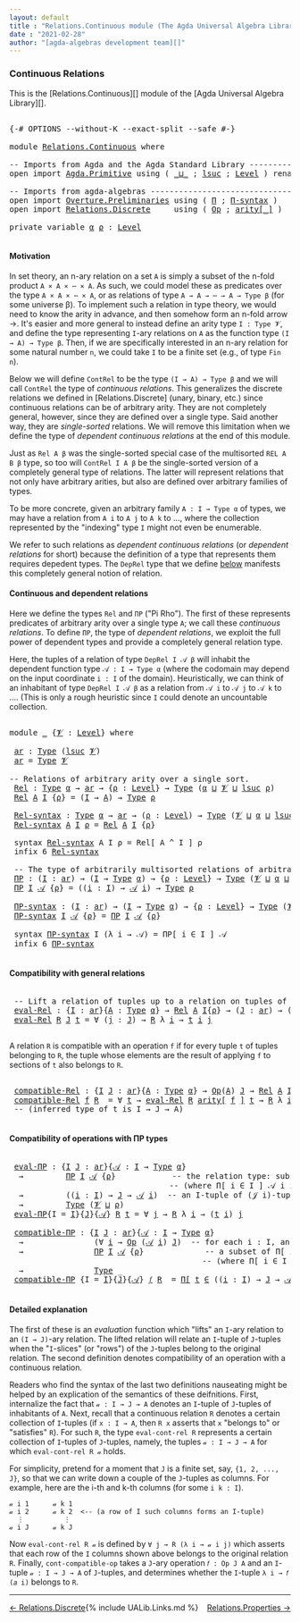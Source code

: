 ```yaml
---
layout: default
title : "Relations.Continuous module (The Agda Universal Algebra Library)"
date : "2021-02-28"
author: "[agda-algebras development team][]"
---
```


### <a id="continuous-relations">Continuous Relations</a>

This is the [Relations.Continuous][] module of the [Agda Universal Algebra Library][].

<pre class="Agda">

<a id="327" class="Symbol">{-#</a> <a id="331" class="Keyword">OPTIONS</a> <a id="339" class="Pragma">--without-K</a> <a id="351" class="Pragma">--exact-split</a> <a id="365" class="Pragma">--safe</a> <a id="372" class="Symbol">#-}</a>

<a id="377" class="Keyword">module</a> <a id="384" href="Relations.Continuous.html" class="Module">Relations.Continuous</a> <a id="405" class="Keyword">where</a>

<a id="412" class="Comment">-- Imports from Agda and the Agda Standard Library -------------------------------</a>
<a id="495" class="Keyword">open</a> <a id="500" class="Keyword">import</a> <a id="507" href="Agda.Primitive.html" class="Module">Agda.Primitive</a> <a id="522" class="Keyword">using</a> <a id="528" class="Symbol">(</a> <a id="530" href="Agda.Primitive.html#810" class="Primitive Operator">_⊔_</a> <a id="534" class="Symbol">;</a> <a id="536" href="Agda.Primitive.html#780" class="Primitive">lsuc</a> <a id="541" class="Symbol">;</a> <a id="543" href="Agda.Primitive.html#597" class="Postulate">Level</a> <a id="549" class="Symbol">)</a> <a id="551" class="Keyword">renaming</a> <a id="560" class="Symbol">(</a> <a id="562" href="Agda.Primitive.html#326" class="Primitive">Set</a> <a id="566" class="Symbol">to</a> <a id="569" class="Primitive">Type</a> <a id="574" class="Symbol">)</a>

<a id="577" class="Comment">-- Imports from agda-algebras ----------------------------------------------------</a>
<a id="660" class="Keyword">open</a> <a id="665" class="Keyword">import</a> <a id="672" href="Overture.Preliminaries.html" class="Module">Overture.Preliminaries</a> <a id="695" class="Keyword">using</a> <a id="701" class="Symbol">(</a> <a id="703" href="Overture.Preliminaries.html#6099" class="Function">Π</a> <a id="705" class="Symbol">;</a> <a id="707" href="Overture.Preliminaries.html#6179" class="Function">Π-syntax</a> <a id="716" class="Symbol">)</a>
<a id="718" class="Keyword">open</a> <a id="723" class="Keyword">import</a> <a id="730" href="Relations.Discrete.html" class="Module">Relations.Discrete</a>     <a id="753" class="Keyword">using</a> <a id="759" class="Symbol">(</a> <a id="761" href="Relations.Discrete.html#6084" class="Function">Op</a> <a id="764" class="Symbol">;</a> <a id="766" href="Relations.Discrete.html#6273" class="Function Operator">arity[_]</a> <a id="775" class="Symbol">)</a>

<a id="778" class="Keyword">private</a> <a id="786" class="Keyword">variable</a> <a id="795" href="Relations.Continuous.html#795" class="Generalizable">α</a> <a id="797" href="Relations.Continuous.html#797" class="Generalizable">ρ</a> <a id="799" class="Symbol">:</a> <a id="801" href="Agda.Primitive.html#597" class="Postulate">Level</a>

</pre>

#### <a id="motivation">Motivation</a>

In set theory, an n-ary relation on a set `A` is simply a subset of the n-fold product `A × A × ⋯ × A`.  As such, we could model these as predicates over the type `A × A × ⋯ × A`, or as relations of type `A → A → ⋯ → A → Type β` (for some universe β).  To implement such a relation in type theory, we would need to know the arity in advance, and then somehow form an n-fold arrow →.  It's easier and more general to instead define an arity type `I : Type 𝓥`, and define the type representing `I`-ary relations on `A` as the function type `(I → A) → Type β`.  Then, if we are specifically interested in an n-ary relation for some natural number `n`, we could take `I` to be a finite set (e.g., of type `Fin n`).

Below we will define `ContRel` to be the type `(I → A) → Type β` and we will call `ContRel` the type of *continuous relations*.  This generalizes the discrete relations we defined in [Relations.Discrete] (unary, binary, etc.) since continuous relations can be of arbitrary arity.  They are not completely general, however, since they are defined over a single type. Said another way, they are *single-sorted* relations. We will remove this limitation when we define the type of *dependent continuous relations* at the end of this module.

Just as `Rel A β` was the single-sorted special case of the multisorted `REL A B β` type, so too will `ContRel I A β` be the single-sorted version of a completely general type of relations. The latter will represent relations that not only have arbitrary arities, but also are defined over arbitrary families of types.

To be more concrete, given an arbitrary family `A : I → Type α` of types, we may have a relation from `A i` to `A j` to `A k` to …, where the collection represented by the "indexing" type `I` might not even be enumerable.

We refer to such relations as *dependent continuous relations* (or *dependent relations* for short) because the definition of a type that represents them requires depedent types.  The `DepRel` type that we define [below](Relations.Continuous.html#dependent-relations) manifests this completely general notion of relation.



#### <a id="continuous-and-dependent-relations">Continuous and dependent relations</a>

Here we define the types `Rel` and `ΠΡ` ("Pi Rho"). The first of these represents predicates of arbitrary arity over a single type `A`; we call these *continuous relations*.
To define `ΠΡ`, the type of *dependent relations*, we exploit the full power of dependent types and provide a completely general relation type.

Here, the tuples of a relation of type `DepRel I 𝒜 β` will inhabit the dependent function type `𝒜 : I → Type α` (where the codomain may depend on the input coordinate `i : I` of the domain). Heuristically, we can think of an inhabitant of type `DepRel I 𝒜 β` as a relation from `𝒜 i` to `𝒜 j` to `𝒜 k` to …. (This is only a rough heuristic since `I` could denote an uncountable collection.


<pre class="Agda">

<a id="3792" class="Keyword">module</a> <a id="3799" href="Relations.Continuous.html#3799" class="Module">_</a> <a id="3801" class="Symbol">{</a><a id="3802" href="Relations.Continuous.html#3802" class="Bound">𝓥</a> <a id="3804" class="Symbol">:</a> <a id="3806" href="Agda.Primitive.html#597" class="Postulate">Level</a><a id="3811" class="Symbol">}</a> <a id="3813" class="Keyword">where</a>

 <a id="3821" href="Relations.Continuous.html#3821" class="Function">ar</a> <a id="3824" class="Symbol">:</a> <a id="3826" href="Relations.Continuous.html#569" class="Primitive">Type</a> <a id="3831" class="Symbol">(</a><a id="3832" href="Agda.Primitive.html#780" class="Primitive">lsuc</a> <a id="3837" href="Relations.Continuous.html#3802" class="Bound">𝓥</a><a id="3838" class="Symbol">)</a>
 <a id="3841" href="Relations.Continuous.html#3821" class="Function">ar</a> <a id="3844" class="Symbol">=</a> <a id="3846" href="Relations.Continuous.html#569" class="Primitive">Type</a> <a id="3851" href="Relations.Continuous.html#3802" class="Bound">𝓥</a>

<a id="3854" class="Comment">-- Relations of arbitrary arity over a single sort.</a>
 <a id="3907" href="Relations.Continuous.html#3907" class="Function">Rel</a> <a id="3911" class="Symbol">:</a> <a id="3913" href="Relations.Continuous.html#569" class="Primitive">Type</a> <a id="3918" href="Relations.Continuous.html#795" class="Generalizable">α</a> <a id="3920" class="Symbol">→</a> <a id="3922" href="Relations.Continuous.html#3821" class="Function">ar</a> <a id="3925" class="Symbol">→</a> <a id="3927" class="Symbol">{</a><a id="3928" href="Relations.Continuous.html#3928" class="Bound">ρ</a> <a id="3930" class="Symbol">:</a> <a id="3932" href="Agda.Primitive.html#597" class="Postulate">Level</a><a id="3937" class="Symbol">}</a> <a id="3939" class="Symbol">→</a> <a id="3941" href="Relations.Continuous.html#569" class="Primitive">Type</a> <a id="3946" class="Symbol">(</a><a id="3947" href="Relations.Continuous.html#795" class="Generalizable">α</a> <a id="3949" href="Agda.Primitive.html#810" class="Primitive Operator">⊔</a> <a id="3951" href="Relations.Continuous.html#3802" class="Bound">𝓥</a> <a id="3953" href="Agda.Primitive.html#810" class="Primitive Operator">⊔</a> <a id="3955" href="Agda.Primitive.html#780" class="Primitive">lsuc</a> <a id="3960" href="Relations.Continuous.html#3928" class="Bound">ρ</a><a id="3961" class="Symbol">)</a>
 <a id="3964" href="Relations.Continuous.html#3907" class="Function">Rel</a> <a id="3968" href="Relations.Continuous.html#3968" class="Bound">A</a> <a id="3970" href="Relations.Continuous.html#3970" class="Bound">I</a> <a id="3972" class="Symbol">{</a><a id="3973" href="Relations.Continuous.html#3973" class="Bound">ρ</a><a id="3974" class="Symbol">}</a> <a id="3976" class="Symbol">=</a> <a id="3978" class="Symbol">(</a><a id="3979" href="Relations.Continuous.html#3970" class="Bound">I</a> <a id="3981" class="Symbol">→</a> <a id="3983" href="Relations.Continuous.html#3968" class="Bound">A</a><a id="3984" class="Symbol">)</a> <a id="3986" class="Symbol">→</a> <a id="3988" href="Relations.Continuous.html#569" class="Primitive">Type</a> <a id="3993" href="Relations.Continuous.html#3973" class="Bound">ρ</a>

 <a id="3997" href="Relations.Continuous.html#3997" class="Function">Rel-syntax</a> <a id="4008" class="Symbol">:</a> <a id="4010" href="Relations.Continuous.html#569" class="Primitive">Type</a> <a id="4015" href="Relations.Continuous.html#795" class="Generalizable">α</a> <a id="4017" class="Symbol">→</a> <a id="4019" href="Relations.Continuous.html#3821" class="Function">ar</a> <a id="4022" class="Symbol">→</a> <a id="4024" class="Symbol">(</a><a id="4025" href="Relations.Continuous.html#4025" class="Bound">ρ</a> <a id="4027" class="Symbol">:</a> <a id="4029" href="Agda.Primitive.html#597" class="Postulate">Level</a><a id="4034" class="Symbol">)</a> <a id="4036" class="Symbol">→</a> <a id="4038" href="Relations.Continuous.html#569" class="Primitive">Type</a> <a id="4043" class="Symbol">(</a><a id="4044" href="Relations.Continuous.html#3802" class="Bound">𝓥</a> <a id="4046" href="Agda.Primitive.html#810" class="Primitive Operator">⊔</a> <a id="4048" href="Relations.Continuous.html#795" class="Generalizable">α</a> <a id="4050" href="Agda.Primitive.html#810" class="Primitive Operator">⊔</a> <a id="4052" href="Agda.Primitive.html#780" class="Primitive">lsuc</a> <a id="4057" href="Relations.Continuous.html#4025" class="Bound">ρ</a><a id="4058" class="Symbol">)</a>
 <a id="4061" href="Relations.Continuous.html#3997" class="Function">Rel-syntax</a> <a id="4072" href="Relations.Continuous.html#4072" class="Bound">A</a> <a id="4074" href="Relations.Continuous.html#4074" class="Bound">I</a> <a id="4076" href="Relations.Continuous.html#4076" class="Bound">ρ</a> <a id="4078" class="Symbol">=</a> <a id="4080" href="Relations.Continuous.html#3907" class="Function">Rel</a> <a id="4084" href="Relations.Continuous.html#4072" class="Bound">A</a> <a id="4086" href="Relations.Continuous.html#4074" class="Bound">I</a> <a id="4088" class="Symbol">{</a><a id="4089" href="Relations.Continuous.html#4076" class="Bound">ρ</a><a id="4090" class="Symbol">}</a>

 <a id="4094" class="Keyword">syntax</a> <a id="4101" href="Relations.Continuous.html#3997" class="Function">Rel-syntax</a> <a id="4112" class="Bound">A</a> <a id="4114" class="Bound">I</a> <a id="4116" class="Bound">ρ</a> <a id="4118" class="Symbol">=</a> <a id="4120" class="Function">Rel[</a> <a id="4125" class="Bound">A</a> <a id="4127" class="Function">^</a> <a id="4129" class="Bound">I</a> <a id="4131" class="Function">]</a> <a id="4133" class="Bound">ρ</a>
 <a id="4136" class="Keyword">infix</a> <a id="4142" class="Number">6</a> <a id="4144" href="Relations.Continuous.html#3997" class="Function">Rel-syntax</a>

 <a id="4157" class="Comment">-- The type of arbitrarily multisorted relations of arbitrary arity</a>
 <a id="4226" href="Relations.Continuous.html#4226" class="Function">ΠΡ</a> <a id="4229" class="Symbol">:</a> <a id="4231" class="Symbol">(</a><a id="4232" href="Relations.Continuous.html#4232" class="Bound">I</a> <a id="4234" class="Symbol">:</a> <a id="4236" href="Relations.Continuous.html#3821" class="Function">ar</a><a id="4238" class="Symbol">)</a> <a id="4240" class="Symbol">→</a> <a id="4242" class="Symbol">(</a><a id="4243" href="Relations.Continuous.html#4232" class="Bound">I</a> <a id="4245" class="Symbol">→</a> <a id="4247" href="Relations.Continuous.html#569" class="Primitive">Type</a> <a id="4252" href="Relations.Continuous.html#795" class="Generalizable">α</a><a id="4253" class="Symbol">)</a> <a id="4255" class="Symbol">→</a> <a id="4257" class="Symbol">{</a><a id="4258" href="Relations.Continuous.html#4258" class="Bound">ρ</a> <a id="4260" class="Symbol">:</a> <a id="4262" href="Agda.Primitive.html#597" class="Postulate">Level</a><a id="4267" class="Symbol">}</a> <a id="4269" class="Symbol">→</a> <a id="4271" href="Relations.Continuous.html#569" class="Primitive">Type</a> <a id="4276" class="Symbol">(</a><a id="4277" href="Relations.Continuous.html#3802" class="Bound">𝓥</a> <a id="4279" href="Agda.Primitive.html#810" class="Primitive Operator">⊔</a> <a id="4281" href="Relations.Continuous.html#795" class="Generalizable">α</a> <a id="4283" href="Agda.Primitive.html#810" class="Primitive Operator">⊔</a> <a id="4285" href="Agda.Primitive.html#780" class="Primitive">lsuc</a> <a id="4290" href="Relations.Continuous.html#4258" class="Bound">ρ</a><a id="4291" class="Symbol">)</a>
 <a id="4294" href="Relations.Continuous.html#4226" class="Function">ΠΡ</a> <a id="4297" href="Relations.Continuous.html#4297" class="Bound">I</a> <a id="4299" href="Relations.Continuous.html#4299" class="Bound">𝒜</a> <a id="4301" class="Symbol">{</a><a id="4302" href="Relations.Continuous.html#4302" class="Bound">ρ</a><a id="4303" class="Symbol">}</a> <a id="4305" class="Symbol">=</a> <a id="4307" class="Symbol">((</a><a id="4309" href="Relations.Continuous.html#4309" class="Bound">i</a> <a id="4311" class="Symbol">:</a> <a id="4313" href="Relations.Continuous.html#4297" class="Bound">I</a><a id="4314" class="Symbol">)</a> <a id="4316" class="Symbol">→</a> <a id="4318" href="Relations.Continuous.html#4299" class="Bound">𝒜</a> <a id="4320" href="Relations.Continuous.html#4309" class="Bound">i</a><a id="4321" class="Symbol">)</a> <a id="4323" class="Symbol">→</a> <a id="4325" href="Relations.Continuous.html#569" class="Primitive">Type</a> <a id="4330" href="Relations.Continuous.html#4302" class="Bound">ρ</a>

 <a id="4334" href="Relations.Continuous.html#4334" class="Function">ΠΡ-syntax</a> <a id="4344" class="Symbol">:</a> <a id="4346" class="Symbol">(</a><a id="4347" href="Relations.Continuous.html#4347" class="Bound">I</a> <a id="4349" class="Symbol">:</a> <a id="4351" href="Relations.Continuous.html#3821" class="Function">ar</a><a id="4353" class="Symbol">)</a> <a id="4355" class="Symbol">→</a> <a id="4357" class="Symbol">(</a><a id="4358" href="Relations.Continuous.html#4347" class="Bound">I</a> <a id="4360" class="Symbol">→</a> <a id="4362" href="Relations.Continuous.html#569" class="Primitive">Type</a> <a id="4367" href="Relations.Continuous.html#795" class="Generalizable">α</a><a id="4368" class="Symbol">)</a> <a id="4370" class="Symbol">→</a> <a id="4372" class="Symbol">{</a><a id="4373" href="Relations.Continuous.html#4373" class="Bound">ρ</a> <a id="4375" class="Symbol">:</a> <a id="4377" href="Agda.Primitive.html#597" class="Postulate">Level</a><a id="4382" class="Symbol">}</a> <a id="4384" class="Symbol">→</a> <a id="4386" href="Relations.Continuous.html#569" class="Primitive">Type</a> <a id="4391" class="Symbol">(</a><a id="4392" href="Relations.Continuous.html#3802" class="Bound">𝓥</a> <a id="4394" href="Agda.Primitive.html#810" class="Primitive Operator">⊔</a> <a id="4396" href="Relations.Continuous.html#795" class="Generalizable">α</a> <a id="4398" href="Agda.Primitive.html#810" class="Primitive Operator">⊔</a> <a id="4400" href="Agda.Primitive.html#780" class="Primitive">lsuc</a> <a id="4405" href="Relations.Continuous.html#4373" class="Bound">ρ</a><a id="4406" class="Symbol">)</a>
 <a id="4409" href="Relations.Continuous.html#4334" class="Function">ΠΡ-syntax</a> <a id="4419" href="Relations.Continuous.html#4419" class="Bound">I</a> <a id="4421" href="Relations.Continuous.html#4421" class="Bound">𝒜</a> <a id="4423" class="Symbol">{</a><a id="4424" href="Relations.Continuous.html#4424" class="Bound">ρ</a><a id="4425" class="Symbol">}</a> <a id="4427" class="Symbol">=</a> <a id="4429" href="Relations.Continuous.html#4226" class="Function">ΠΡ</a> <a id="4432" href="Relations.Continuous.html#4419" class="Bound">I</a> <a id="4434" href="Relations.Continuous.html#4421" class="Bound">𝒜</a> <a id="4436" class="Symbol">{</a><a id="4437" href="Relations.Continuous.html#4424" class="Bound">ρ</a><a id="4438" class="Symbol">}</a>

 <a id="4442" class="Keyword">syntax</a> <a id="4449" href="Relations.Continuous.html#4334" class="Function">ΠΡ-syntax</a> <a id="4459" class="Bound">I</a> <a id="4461" class="Symbol">(λ</a> <a id="4464" class="Bound">i</a> <a id="4466" class="Symbol">→</a> <a id="4468" class="Bound">𝒜</a><a id="4469" class="Symbol">)</a> <a id="4471" class="Symbol">=</a> <a id="4473" class="Function">ΠΡ[</a> <a id="4477" class="Bound">i</a> <a id="4479" class="Function">∈</a> <a id="4481" class="Bound">I</a> <a id="4483" class="Function">]</a> <a id="4485" class="Bound">𝒜</a>
 <a id="4488" class="Keyword">infix</a> <a id="4494" class="Number">6</a> <a id="4496" href="Relations.Continuous.html#4334" class="Function">ΠΡ-syntax</a>

</pre>

#### <a id="compatibility-with-general-relations">Compatibility with general relations</a>

<pre class="Agda">

 <a id="4626" class="Comment">-- Lift a relation of tuples up to a relation on tuples of tuples.</a>
 <a id="4694" href="Relations.Continuous.html#4694" class="Function">eval-Rel</a> <a id="4703" class="Symbol">:</a> <a id="4705" class="Symbol">{</a><a id="4706" href="Relations.Continuous.html#4706" class="Bound">I</a> <a id="4708" class="Symbol">:</a> <a id="4710" href="Relations.Continuous.html#3821" class="Function">ar</a><a id="4712" class="Symbol">}{</a><a id="4714" href="Relations.Continuous.html#4714" class="Bound">A</a> <a id="4716" class="Symbol">:</a> <a id="4718" href="Relations.Continuous.html#569" class="Primitive">Type</a> <a id="4723" href="Relations.Continuous.html#795" class="Generalizable">α</a><a id="4724" class="Symbol">}</a> <a id="4726" class="Symbol">→</a> <a id="4728" href="Relations.Continuous.html#3907" class="Function">Rel</a> <a id="4732" href="Relations.Continuous.html#4714" class="Bound">A</a> <a id="4734" href="Relations.Continuous.html#4706" class="Bound">I</a><a id="4735" class="Symbol">{</a><a id="4736" href="Relations.Continuous.html#797" class="Generalizable">ρ</a><a id="4737" class="Symbol">}</a> <a id="4739" class="Symbol">→</a> <a id="4741" class="Symbol">(</a><a id="4742" href="Relations.Continuous.html#4742" class="Bound">J</a> <a id="4744" class="Symbol">:</a> <a id="4746" href="Relations.Continuous.html#3821" class="Function">ar</a><a id="4748" class="Symbol">)</a> <a id="4750" class="Symbol">→</a> <a id="4752" class="Symbol">(</a><a id="4753" href="Relations.Continuous.html#4706" class="Bound">I</a> <a id="4755" class="Symbol">→</a> <a id="4757" href="Relations.Continuous.html#4742" class="Bound">J</a> <a id="4759" class="Symbol">→</a> <a id="4761" href="Relations.Continuous.html#4714" class="Bound">A</a><a id="4762" class="Symbol">)</a> <a id="4764" class="Symbol">→</a> <a id="4766" href="Relations.Continuous.html#569" class="Primitive">Type</a> <a id="4771" class="Symbol">(</a><a id="4772" href="Relations.Continuous.html#3802" class="Bound">𝓥</a> <a id="4774" href="Agda.Primitive.html#810" class="Primitive Operator">⊔</a> <a id="4776" href="Relations.Continuous.html#797" class="Generalizable">ρ</a><a id="4777" class="Symbol">)</a>
 <a id="4780" href="Relations.Continuous.html#4694" class="Function">eval-Rel</a> <a id="4789" href="Relations.Continuous.html#4789" class="Bound">R</a> <a id="4791" href="Relations.Continuous.html#4791" class="Bound">J</a> <a id="4793" href="Relations.Continuous.html#4793" class="Bound">t</a> <a id="4795" class="Symbol">=</a> <a id="4797" class="Symbol">∀</a> <a id="4799" class="Symbol">(</a><a id="4800" href="Relations.Continuous.html#4800" class="Bound">j</a> <a id="4802" class="Symbol">:</a> <a id="4804" href="Relations.Continuous.html#4791" class="Bound">J</a><a id="4805" class="Symbol">)</a> <a id="4807" class="Symbol">→</a> <a id="4809" href="Relations.Continuous.html#4789" class="Bound">R</a> <a id="4811" class="Symbol">λ</a> <a id="4813" href="Relations.Continuous.html#4813" class="Bound">i</a> <a id="4815" class="Symbol">→</a> <a id="4817" href="Relations.Continuous.html#4793" class="Bound">t</a> <a id="4819" href="Relations.Continuous.html#4813" class="Bound">i</a> <a id="4821" href="Relations.Continuous.html#4800" class="Bound">j</a>

</pre>

A relation `R` is compatible with an operation `f` if for every tuple `t` of tuples
belonging to `R`, the tuple whose elements are the result of applying `f` to
sections of `t` also belongs to `R`.

<pre class="Agda">

 <a id="5050" href="Relations.Continuous.html#5050" class="Function">compatible-Rel</a> <a id="5065" class="Symbol">:</a> <a id="5067" class="Symbol">{</a><a id="5068" href="Relations.Continuous.html#5068" class="Bound">I</a> <a id="5070" href="Relations.Continuous.html#5070" class="Bound">J</a> <a id="5072" class="Symbol">:</a> <a id="5074" href="Relations.Continuous.html#3821" class="Function">ar</a><a id="5076" class="Symbol">}{</a><a id="5078" href="Relations.Continuous.html#5078" class="Bound">A</a> <a id="5080" class="Symbol">:</a> <a id="5082" href="Relations.Continuous.html#569" class="Primitive">Type</a> <a id="5087" href="Relations.Continuous.html#795" class="Generalizable">α</a><a id="5088" class="Symbol">}</a> <a id="5090" class="Symbol">→</a> <a id="5092" href="Relations.Discrete.html#6084" class="Function">Op</a><a id="5094" class="Symbol">(</a><a id="5095" href="Relations.Continuous.html#5078" class="Bound">A</a><a id="5096" class="Symbol">)</a> <a id="5098" href="Relations.Continuous.html#5070" class="Bound">J</a> <a id="5100" class="Symbol">→</a> <a id="5102" href="Relations.Continuous.html#3907" class="Function">Rel</a> <a id="5106" href="Relations.Continuous.html#5078" class="Bound">A</a> <a id="5108" href="Relations.Continuous.html#5068" class="Bound">I</a><a id="5109" class="Symbol">{</a><a id="5110" href="Relations.Continuous.html#797" class="Generalizable">ρ</a><a id="5111" class="Symbol">}</a> <a id="5113" class="Symbol">→</a> <a id="5115" href="Relations.Continuous.html#569" class="Primitive">Type</a> <a id="5120" class="Symbol">(</a><a id="5121" href="Relations.Continuous.html#3802" class="Bound">𝓥</a> <a id="5123" href="Agda.Primitive.html#810" class="Primitive Operator">⊔</a> <a id="5125" href="Relations.Continuous.html#795" class="Generalizable">α</a> <a id="5127" href="Agda.Primitive.html#810" class="Primitive Operator">⊔</a> <a id="5129" href="Relations.Continuous.html#797" class="Generalizable">ρ</a><a id="5130" class="Symbol">)</a>
 <a id="5133" href="Relations.Continuous.html#5050" class="Function">compatible-Rel</a> <a id="5148" href="Relations.Continuous.html#5148" class="Bound">f</a> <a id="5150" href="Relations.Continuous.html#5150" class="Bound">R</a>  <a id="5153" class="Symbol">=</a> <a id="5155" class="Symbol">∀</a> <a id="5157" href="Relations.Continuous.html#5157" class="Bound">t</a> <a id="5159" class="Symbol">→</a> <a id="5161" href="Relations.Continuous.html#4694" class="Function">eval-Rel</a> <a id="5170" href="Relations.Continuous.html#5150" class="Bound">R</a> <a id="5172" href="Relations.Discrete.html#6273" class="Function Operator">arity[</a> <a id="5179" href="Relations.Continuous.html#5148" class="Bound">f</a> <a id="5181" href="Relations.Discrete.html#6273" class="Function Operator">]</a> <a id="5183" href="Relations.Continuous.html#5157" class="Bound">t</a> <a id="5185" class="Symbol">→</a> <a id="5187" href="Relations.Continuous.html#5150" class="Bound">R</a> <a id="5189" class="Symbol">λ</a> <a id="5191" href="Relations.Continuous.html#5191" class="Bound">i</a> <a id="5193" class="Symbol">→</a> <a id="5195" href="Relations.Continuous.html#5148" class="Bound">f</a> <a id="5197" class="Symbol">(</a><a id="5198" href="Relations.Continuous.html#5157" class="Bound">t</a> <a id="5200" href="Relations.Continuous.html#5191" class="Bound">i</a><a id="5201" class="Symbol">)</a>
 <a id="5204" class="Comment">-- (inferred type of t is I → J → A)</a>

</pre>


#### <a id="compatibility-of-operations-with-pirho-types">Compatibility of operations with ΠΡ types</a>

<pre class="Agda">

 <a id="5375" href="Relations.Continuous.html#5375" class="Function">eval-ΠΡ</a> <a id="5383" class="Symbol">:</a> <a id="5385" class="Symbol">{</a><a id="5386" href="Relations.Continuous.html#5386" class="Bound">I</a> <a id="5388" href="Relations.Continuous.html#5388" class="Bound">J</a> <a id="5390" class="Symbol">:</a> <a id="5392" href="Relations.Continuous.html#3821" class="Function">ar</a><a id="5394" class="Symbol">}{</a><a id="5396" href="Relations.Continuous.html#5396" class="Bound">𝒜</a> <a id="5398" class="Symbol">:</a> <a id="5400" href="Relations.Continuous.html#5386" class="Bound">I</a> <a id="5402" class="Symbol">→</a> <a id="5404" href="Relations.Continuous.html#569" class="Primitive">Type</a> <a id="5409" href="Relations.Continuous.html#795" class="Generalizable">α</a><a id="5410" class="Symbol">}</a>
  <a id="5414" class="Symbol">→</a>         <a id="5424" href="Relations.Continuous.html#4226" class="Function">ΠΡ</a> <a id="5427" href="Relations.Continuous.html#5386" class="Bound">I</a> <a id="5429" href="Relations.Continuous.html#5396" class="Bound">𝒜</a> <a id="5431" class="Symbol">{</a><a id="5432" href="Relations.Continuous.html#797" class="Generalizable">ρ</a><a id="5433" class="Symbol">}</a>            <a id="5446" class="Comment">-- the relation type: subsets of Π[ i ∈ I ] 𝒜 i</a>
                                  <a id="5528" class="Comment">-- (where Π[ i ∈ I ] 𝒜 i is a type of dependent functions or &quot;tuples&quot;)</a>
  <a id="5601" class="Symbol">→</a>         <a id="5611" class="Symbol">((</a><a id="5613" href="Relations.Continuous.html#5613" class="Bound">i</a> <a id="5615" class="Symbol">:</a> <a id="5617" href="Relations.Continuous.html#5386" class="Bound">I</a><a id="5618" class="Symbol">)</a> <a id="5620" class="Symbol">→</a> <a id="5622" href="Relations.Continuous.html#5388" class="Bound">J</a> <a id="5624" class="Symbol">→</a> <a id="5626" href="Relations.Continuous.html#5396" class="Bound">𝒜</a> <a id="5628" href="Relations.Continuous.html#5613" class="Bound">i</a><a id="5629" class="Symbol">)</a>  <a id="5632" class="Comment">-- an I-tuple of (𝒥 i)-tuples</a>
  <a id="5664" class="Symbol">→</a>         <a id="5674" href="Relations.Continuous.html#569" class="Primitive">Type</a> <a id="5679" class="Symbol">(</a><a id="5680" href="Relations.Continuous.html#3802" class="Bound">𝓥</a> <a id="5682" href="Agda.Primitive.html#810" class="Primitive Operator">⊔</a> <a id="5684" href="Relations.Continuous.html#797" class="Generalizable">ρ</a><a id="5685" class="Symbol">)</a>
 <a id="5688" href="Relations.Continuous.html#5375" class="Function">eval-ΠΡ</a><a id="5695" class="Symbol">{</a><a id="5696" class="Argument">I</a> <a id="5698" class="Symbol">=</a> <a id="5700" href="Relations.Continuous.html#5700" class="Bound">I</a><a id="5701" class="Symbol">}{</a><a id="5703" href="Relations.Continuous.html#5703" class="Bound">J</a><a id="5704" class="Symbol">}{</a><a id="5706" href="Relations.Continuous.html#5706" class="Bound">𝒜</a><a id="5707" class="Symbol">}</a> <a id="5709" href="Relations.Continuous.html#5709" class="Bound">R</a> <a id="5711" href="Relations.Continuous.html#5711" class="Bound">t</a> <a id="5713" class="Symbol">=</a> <a id="5715" class="Symbol">∀</a> <a id="5717" href="Relations.Continuous.html#5717" class="Bound">j</a> <a id="5719" class="Symbol">→</a> <a id="5721" href="Relations.Continuous.html#5709" class="Bound">R</a> <a id="5723" class="Symbol">λ</a> <a id="5725" href="Relations.Continuous.html#5725" class="Bound">i</a> <a id="5727" class="Symbol">→</a> <a id="5729" class="Symbol">(</a><a id="5730" href="Relations.Continuous.html#5711" class="Bound">t</a> <a id="5732" href="Relations.Continuous.html#5725" class="Bound">i</a><a id="5733" class="Symbol">)</a> <a id="5735" href="Relations.Continuous.html#5717" class="Bound">j</a>

 <a id="5739" href="Relations.Continuous.html#5739" class="Function">compatible-ΠΡ</a> <a id="5753" class="Symbol">:</a> <a id="5755" class="Symbol">{</a><a id="5756" href="Relations.Continuous.html#5756" class="Bound">I</a> <a id="5758" href="Relations.Continuous.html#5758" class="Bound">J</a> <a id="5760" class="Symbol">:</a> <a id="5762" href="Relations.Continuous.html#3821" class="Function">ar</a><a id="5764" class="Symbol">}{</a><a id="5766" href="Relations.Continuous.html#5766" class="Bound">𝒜</a> <a id="5768" class="Symbol">:</a> <a id="5770" href="Relations.Continuous.html#5756" class="Bound">I</a> <a id="5772" class="Symbol">→</a> <a id="5774" href="Relations.Continuous.html#569" class="Primitive">Type</a> <a id="5779" href="Relations.Continuous.html#795" class="Generalizable">α</a><a id="5780" class="Symbol">}</a>
  <a id="5784" class="Symbol">→</a>               <a id="5800" class="Symbol">(∀</a> <a id="5803" href="Relations.Continuous.html#5803" class="Bound">i</a> <a id="5805" class="Symbol">→</a> <a id="5807" href="Relations.Discrete.html#6084" class="Function">Op</a> <a id="5810" class="Symbol">(</a><a id="5811" href="Relations.Continuous.html#5766" class="Bound">𝒜</a> <a id="5813" href="Relations.Continuous.html#5803" class="Bound">i</a><a id="5814" class="Symbol">)</a> <a id="5816" href="Relations.Continuous.html#5758" class="Bound">J</a><a id="5817" class="Symbol">)</a>  <a id="5820" class="Comment">-- for each i : I, an operation of type  𝒪(𝒜 i){J} = (J → 𝒜 i) → 𝒜 i</a>
  <a id="5891" class="Symbol">→</a>               <a id="5907" href="Relations.Continuous.html#4226" class="Function">ΠΡ</a> <a id="5910" href="Relations.Continuous.html#5756" class="Bound">I</a> <a id="5912" href="Relations.Continuous.html#5766" class="Bound">𝒜</a> <a id="5914" class="Symbol">{</a><a id="5915" href="Relations.Continuous.html#797" class="Generalizable">ρ</a><a id="5916" class="Symbol">}</a>             <a id="5930" class="Comment">-- a subset of Π[ i ∈ I ] 𝒜 i</a>
                                         <a id="6001" class="Comment">-- (where Π[ i ∈ I ] 𝒜 i is a type of dependent functions or &quot;tuples&quot;)</a>
  <a id="6074" class="Symbol">→</a>               <a id="6090" href="Relations.Continuous.html#569" class="Primitive">Type</a> <a id="6095" class="Symbol">_</a>
 <a id="6098" href="Relations.Continuous.html#5739" class="Function">compatible-ΠΡ</a> <a id="6112" class="Symbol">{</a><a id="6113" class="Argument">I</a> <a id="6115" class="Symbol">=</a> <a id="6117" href="Relations.Continuous.html#6117" class="Bound">I</a><a id="6118" class="Symbol">}{</a><a id="6120" href="Relations.Continuous.html#6120" class="Bound">J</a><a id="6121" class="Symbol">}{</a><a id="6123" href="Relations.Continuous.html#6123" class="Bound">𝒜</a><a id="6124" class="Symbol">}</a> <a id="6126" href="Relations.Continuous.html#6126" class="Bound">𝑓</a> <a id="6128" href="Relations.Continuous.html#6128" class="Bound">R</a>  <a id="6131" class="Symbol">=</a> <a id="6133" href="Overture.Preliminaries.html#6179" class="Function">Π[</a> <a id="6136" href="Relations.Continuous.html#6136" class="Bound">t</a> <a id="6138" href="Overture.Preliminaries.html#6179" class="Function">∈</a> <a id="6140" class="Symbol">((</a><a id="6142" href="Relations.Continuous.html#6142" class="Bound">i</a> <a id="6144" class="Symbol">:</a> <a id="6146" href="Relations.Continuous.html#6117" class="Bound">I</a><a id="6147" class="Symbol">)</a> <a id="6149" class="Symbol">→</a> <a id="6151" href="Relations.Continuous.html#6120" class="Bound">J</a> <a id="6153" class="Symbol">→</a> <a id="6155" href="Relations.Continuous.html#6123" class="Bound">𝒜</a> <a id="6157" href="Relations.Continuous.html#6142" class="Bound">i</a><a id="6158" class="Symbol">)</a> <a id="6160" href="Overture.Preliminaries.html#6179" class="Function">]</a> <a id="6162" href="Relations.Continuous.html#5375" class="Function">eval-ΠΡ</a> <a id="6170" href="Relations.Continuous.html#6128" class="Bound">R</a> <a id="6172" href="Relations.Continuous.html#6136" class="Bound">t</a>

</pre>

#### <a id="detailed-explanation">Detailed explanation</a>

The first of these is an *evaluation* function which "lifts" an `I`-ary relation to an `(I → J)`-ary relation. The lifted relation will relate an `I`-tuple of `J`-tuples when the "`I`-slices" (or "rows") of the `J`-tuples belong to the original relation. The second definition denotes compatibility of an operation with a continuous relation.

Readers who find the syntax of the last two definitions nauseating might be helped by an explication of the semantics of these deifnitions. First, internalize the fact that `𝒶 : I → J → A` denotes an `I`-tuple of `J`-tuples of inhabitants of `A`. Next, recall that a continuous relation `R` denotes a certain collection of `I`-tuples (if `x : I → A`, then `R x` asserts that `x` "belongs to" or "satisfies" `R`).  For such `R`, the type `eval-cont-rel R` represents a certain collection of `I`-tuples of `J`-tuples, namely, the tuples `𝒶 : I → J → A` for which `eval-cont-rel R 𝒶` holds.

For simplicity, pretend for a moment that `J` is a finite set, say, `{1, 2, ..., J}`, so that we can write down a couple of the `J`-tuples as columns. For example, here are the i-th and k-th columns (for some `i k : I`).

```
𝒶 i 1      𝒶 k 1
𝒶 i 2      𝒶 k 2  <-- (a row of I such columns forms an I-tuple)
  ⋮          ⋮
𝒶 i J      𝒶 k J
```

Now `eval-cont-rel R 𝒶` is defined by `∀ j → R (λ i → 𝒶 i j)` which asserts that each row of the `I` columns shown above belongs to the original relation `R`. Finally, `cont-compatible-op` takes a `J`-ary operation `𝑓 : Op J A` and an `I`-tuple `𝒶 : I → J → A` of `J`-tuples, and determines whether the `I`-tuple `λ i → 𝑓 (𝑎 i)` belongs to `R`.

--------------------------------------

<span style="float:left;">[← Relations.Discrete](Relations.Discrete.html)</span>
<span style="float:right;">[Relations.Properties →](Relations.Properties.html)</span>

{% include UALib.Links.md %}

[agda-algebras development team]: https://github.com/ualib/agda-algebras#the-agda-algebras-development-team
